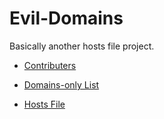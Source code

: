 # Evil-Domains

Basically another hosts file project.

- [Contributers](https://github.com/timmyrs/Evil-Domains/blob/master/Contributers.csv)

- [Domains-only List](https://github.com/timmyrs/Evil-Domains/blob/master/output/domains.txt)

- [Hosts File](https://github.com/timmyrs/Evil-Domains/blob/master/hosts.txt)

